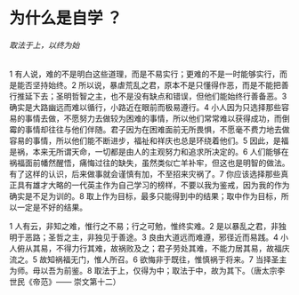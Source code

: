 # 为什么是自学 ？

###### 取法于上，以终为始

1 有人说，难的不是明白这些道理，而是不易实行；更难的不是一时能够实行，而是能否坚持始终。2 所以说，暴虐荒乱之君，原本不是只懂得作恶，而是不能把善行推延下去；圣明哲智之主，也不是没有缺点和错误，但他们能始终行善备恶。3 确实是大路幽远而难以循行，小路近在眼前而极易遵行。4 小人因为只选择那些容易的事情去做，不愿努力去做较为困难的事情，所以他们常常难以获得成功，而倒霉的事情却往往与他们伴随。君子因为在困难面前无所畏惧，不愿毫不费力地去做容易的事情，所以他们能不断进步，福祉和祥庆也总是环绕着他们。5 因此，是福是祸，本来无所谓天命，一切都是由人的主观努力和追求所决定的。6 人们能够在祸福面前幡然醒悟，痛悔过往的缺失，虽然类似亡羊补牢，但这也是明智的做法。有了这样的认识，后来做事就会谨慎有加，不至招来灾祸了。7 你应该选择那些真正具有雄才大略的一代英主作为自己学习的榜样，不要以我为鉴戒，因为我的作为确实是不足为训的。8 取上作为目标，最多只能得到中的结果；取中作为目标，所以一定是不好的结果。

1 人有云，非知之难，惟行之不易；行之可勉，惟终实难。2 是以暴乱之君，非独明于恶路；圣哲之主，非独见于善途。3 良由大道远而难遵，邪径近而易践。4 小人俯从其易，不得力行其难，故祸败及之；君子劳处其难，不能力居其易，故福庆流之。5 故知祸福无门，惟人所召。6 欲悔非于既往，惟慎祸于将来。7 当择圣主为师。毋以吾为前鉴。8 取法于上，仅得为中；取法于中，故为其下。（唐太宗李世民《帝范》—— 崇文第十二）